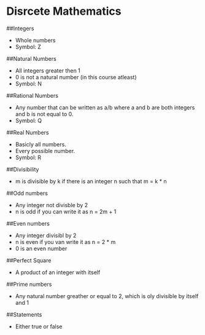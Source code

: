 # Disrcete Mathematics
##Integers
- Whole numbers
- Symbol: Z

##Natural Numbers
- All integers greater then 1
- 0 is not a natural number (in this course atleast)
- Symbol: N

##Rational Numbers
- Any number that can be written as a/b where a and b are both integers and b is not equal to 0.
- Symbol: Q

##Real Numbers
- Basicly all numbers. 
- Every possible number.
- Symbol: R

##Divisibility
- m is divisible by k if there is an integer n such that m = k * n

##Odd numbers
- Any integer not divisble by 2
- n is odd if you can write it as n = 2m + 1

##Even numbers
- Any integer divisibl by 2
- n is even if you van write it as n = 2 * m
- 0 is an even number

##Perfect Square
- A product of an integer with itself

##Prime numbers
- Any natural number greather or equal to 2, which is oly divisible by itself and 1

##Statements
- Either true or false







